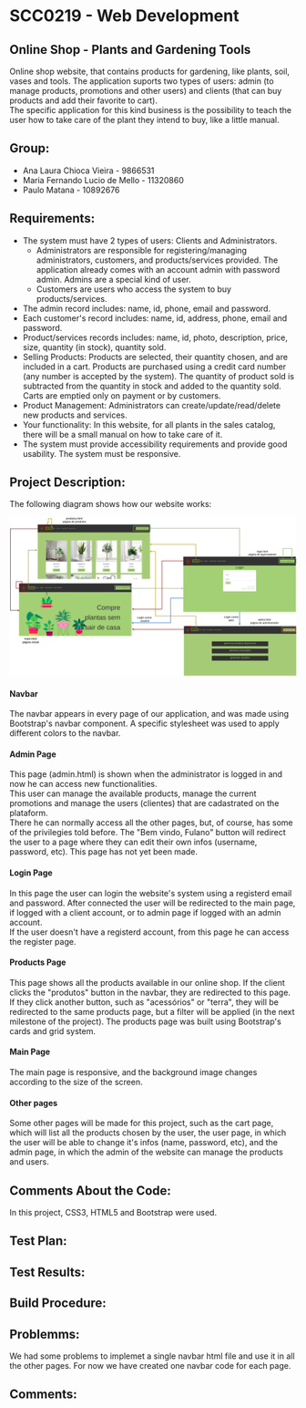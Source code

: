#  SCC0219 - Web Development
## Online Shop - Plants and Gardening Tools
Online shop website, that contains products for gardening, like plants, soil, vases and tools. The application suports two types of users: admin (to manage products, promotions and other users) and clients (that can buy products and add their favorite to cart). <br>
The specific application for this kind business is the possibility to teach the user how to take care of the plant they intend to buy, like a little manual.


## Group:
* Ana Laura Chioca Vieira - 9866531
* Maria Fernando Lucio de Mello - 11320860
* Paulo Matana - 10892676

## Requirements:
* The system must have 2 types of users: Clients and Administrators.
  * Administrators are responsible for registering/managing administrators, customers, and products/services provided. The application already comes with an account admin with password admin. Admins are a special kind of user.
  * Customers are users who access the system to buy products/services.
* The admin record includes: name, id, phone, email and password.
* Each customer's record includes: name, id, address, phone, email and password.
* Product/services records includes: name, id, photo, description, price, size, quantity (in stock), quantity sold.
* Selling Products: Products are selected, their quantity chosen, and are included in a cart. Products are purchased using a credit card number (any number is accepted by the system). The quantity of product sold is subtracted from the quantity in stock and added to the quantity sold. Carts are emptied only on payment or by customers.
* Product Management: Administrators can create/update/read/delete new products and services.
* Your functionality: In this website, for all plants in the sales catalog, there will be a small manual on how to take care of it.
* The system must provide accessibility requirements and provide good usability. The system must be responsive.

## Project Description:

The following diagram shows how our website works:

![diagrama](./img/web_diagram(2).png)

#### Navbar
The navbar appears in every page of our application, and was made using Bootstrap's navbar component. A specific stylesheet was used to apply different colors to the navbar. 

#### Admin Page
This page (admin.html) is shown when the administrator is logged in and now he can access new functionalities. <br>
This user can manage the available products, manage the current promotions and manage the users (clientes) that are cadastrated on the plataform. <br>
There he can normally access all the other pages, but, of course, has some of the privilegies told before.
The "Bem vindo, Fulano" button will redirect the user to a page where they can edit their own infos (username, password, etc). This page has not yet been made.

#### Login Page
In this page the user can login the website's system using a registerd email and password. After connected the user will be redirected to the main page, if logged with a client account, or to admin page if logged with an admin account.<br>
If the user doesn't have a registerd account, from this page he can access the register page.

#### Products Page
This page shows all the products available in our online shop. If the client clicks the "produtos" button in the navbar, they are redirected to this page. If they click another button, such as "acessórios" or "terra", they will be redirected to the same products page, but a filter will be applied (in the next milestone of the project). The products page was built using Bootstrap's cards and grid system.

#### Main Page
The main page is responsive, and the background image changes according to the size of the screen.

#### Other pages
Some other pages will be made for this project, such as the cart page, which will list all the products chosen by the user, the user page, in which the user will be able to change it's infos (name, password, etc), and the admin page, in which the admin of the website can manage the products and users.
 
## Comments About the Code:

In this project, CSS3, HTML5 and Bootstrap were used.

## Test Plan:



## Test Results:



## Build Procedure:


## Problemms:
  We had some problems to implemet a single navbar html file and use it in all the other pages. For now we have created one navbar code for each page.

## Comments:
